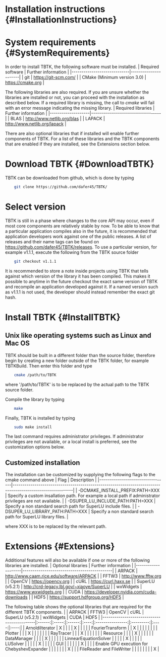 Installation instructions {#InstallationInstructions}
======

# System requirements {#SystemRequirements}
In order to install TBTK, the following software must be installed.
| Required software           | Further information  |
|-----------------------------|----------------------|
| git                         | https://git-scm.com/ |
| CMake (Minimum version 3.0) | https://cmake.org    |

The following libraries are also required.
If you are unsure whether the libraries are installed or not, you can proceed with the installation as described below.
If a required library is missing, the call to *cmake* will fail with an error message indicating the missing library.
| Required libraries | Further information               |
|--------------------|-----------------------------------|
| BLAS               | http://www.netlib.org/blas        |
| LAPACK             | http://www.netlib.org/lapack      |

There are also optional libraries that if installed will enable further components of TBTK.
For a list of these libraries and the TBTK components that are enabled if they are installed, see the Extensions section below.

# Download TBTK {#DownloadTBTK}
TBTK can be downloaded from github, which is done by typing
```bash
	git clone https://github.com/dafer45/TBTK/
```

# Select version
TBTK is still in a phase where changes to the core API may occur, even if most core components are relatively stable by now.
To be able to know that a particular application compiles also in the future, it is recommended that application developers work against one of the public releases.
A list of releases and their name tags can be found on https://github.com/dafer45/TBTK/releases.
To use a particular version, for example v1.1.1, execute the following from the TBTK source folder
```bash
	git checkout v1.1.1
```
It is recommended to store a note inside projects using TBTK that tells against which version of the library it has been compiled.
This makes it possible to anytime in the future checkout the exact same version of TBTK and recompile an application developed against it.
If a named version such as v1.1.1 is not used, the developer should instead remember the exact git hash.

# Install TBTK {#InstallTBTK}
## Unix like operating systems such as Linux and Mac OS
TBTK should be built in a different folder than the source folder, therefore begin by creating a new folder outside of the TBTK folder, for example TBTKBuild.
Then enter this folder and type
```bash
	cmake /path/to/TBTK
```
where '/path/to/TBTK' is to be replaced by the actual path to the TBTK source folder.

Compile the library by typing
```bash
	make
```

Finally, TBTK is installed by typing
```bash
	sudo make install
```
The last command requires administrator privileges.
If administrator privileges are not available, or a local install is preferred, see the customization options below.

## Customized installation
The installation can be customized by supplying the following flags to the cmake command above
| Flag                             | Description                                                                                                |
|----------------------------------|------------------------------------------------------------------------------------------------------------|
| -DCMAKE_INSTALL_PREFIX:PATH=XXX  | Specify a custom insallation path. For example a local path if administrator privileges are not available. |
| -DSUPER_LU_INCLUDE_PATH:PATH=XXX | Specify a non standard search path for SuperLU include files.                                              |
| -DSUPER_LU_LIBRARY_PATH:PATH=XXX | Specify a non standard search path for SuperLU library files.                                              |

where XXX is to be replaced by the relevant path.

# Extensions {#Extensions}
Additional features will also be available if one or more of the following libraries are installed.
| Optional libraries | Further information                         |
|--------------------|---------------------------------------------|
| ARPACK             | http://www.caam.rice.edu/software/ARPACK    |
| FFTW3              | http://www.fftw.org                         |
| OpenCV             | https://opencv.org                          |
| cURL               | https://curl.haxx.se                        |
| SuperLU (v5.2.1)   | http://crd-legacy.lbl.gov/~xiaoye/SuperLU   |
| wxWidgets          | https://www.wxwidgets.org                   |
| CUDA               | https://developer.nvidia.com/cuda-downloads |
| HDF5               | https://support.hdfgroup.org/HDF5           |

The following table shows the optional libraries that are required for the different TBTK components.
|                                            | ARPACK | FFTW3 | OpenCV | cURL | SuperLU (v5.2.1) | wxWidgets | CUDA | HDF5 |
|--------------------------------------------|:------:|:-----:|:------:|:----:|:----------------:|:---------:|:----:|:----:|
| ArnoldiIterator                            | X      |       |        |      | X                |           |      |      |
| FourierTransform                           |        | X     |        |      |                  |           |      |      |
| Plotter                                    |        |       | X      |      |                  |           |      |      |
| RayTracer                                  |        |       | X      |      |                  |           |      |      |
| Resource                                   |        |       |        | X    |                  |           |      |      |
| DataManager                                |        |       |        | X    |                  |           |      |      |
| LinnearEquationSolver                      |        |       |        |      | X                |           |      |      |
| LUSolver                                   |        |       |        |      | X                |           |      |      |
| GUI                                        |        |       |        |      |                  | X         |      |      |
| Enable GPU execution for ChebyshevExpander |        |       |        |      |                  |           | X    |      |
| FileReader and FileWriter                  |        |       |        |      |                  |           |      | X    |

